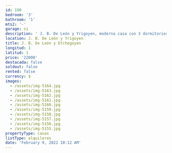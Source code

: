 ```yaml
---
id: 190
bedroom: '3'
bathroom: '1'
mts2: '-'
garage: si
description: ' J. B. De León y Yrigoyen, moderna casa con 3 dormitorios, living comedor con estufa, jardín y patio con parrillero techado y cochera. '
location: J. B. De León y Yrigoyen
title: J. B. De León y Etchegoyen
longitud: 1
latitud: 1
price: '22000'
destacada: false
soldout: false
rented: false
currency: $
images:
  - /assets/img-5164.jpg
  - /assets/img-5163.jpg
  - /assets/img-5162.jpg
  - /assets/img-5161.jpg
  - /assets/img-5160.jpg
  - /assets/img-5159.jpg
  - /assets/img-5158.jpg
  - /assets/img-5157.jpg
  - /assets/img-5156.jpg
  - /assets/img-5155.jpg
propertyType: casas
listType: alquileres
date: 'February 9, 2022 10:12 AM'
---
```


